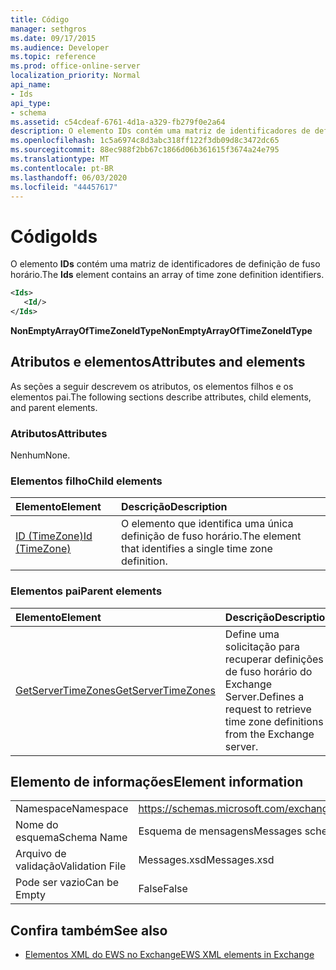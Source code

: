 ```yaml
---
title: Código
manager: sethgros
ms.date: 09/17/2015
ms.audience: Developer
ms.topic: reference
ms.prod: office-online-server
localization_priority: Normal
api_name:
- Ids
api_type:
- schema
ms.assetid: c54cdeaf-6761-4d1a-a329-fb279f0e2a64
description: O elemento IDs contém uma matriz de identificadores de definição de fuso horário.
ms.openlocfilehash: 1c5a6974c8d3abc318ff122f3db09d8c3472dc65
ms.sourcegitcommit: 88ec988f2bb67c1866d06b361615f3674a24e795
ms.translationtype: MT
ms.contentlocale: pt-BR
ms.lasthandoff: 06/03/2020
ms.locfileid: "44457617"
---
```

# <a name="ids"></a><span data-ttu-id="3b339-103">Código</span><span class="sxs-lookup"><span data-stu-id="3b339-103">Ids</span></span>

<span data-ttu-id="3b339-104">O elemento **IDs** contém uma matriz de identificadores de definição de fuso horário.</span><span class="sxs-lookup"><span data-stu-id="3b339-104">The **Ids** element contains an array of time zone definition identifiers.</span></span> 
  
```XML
<Ids>
   <Id/>
</Ids>
```

 <span data-ttu-id="3b339-105">**NonEmptyArrayOfTimeZoneIdType**</span><span class="sxs-lookup"><span data-stu-id="3b339-105">**NonEmptyArrayOfTimeZoneIdType**</span></span>
## <a name="attributes-and-elements"></a><span data-ttu-id="3b339-106">Atributos e elementos</span><span class="sxs-lookup"><span data-stu-id="3b339-106">Attributes and elements</span></span>

<span data-ttu-id="3b339-107">As seções a seguir descrevem os atributos, os elementos filhos e os elementos pai.</span><span class="sxs-lookup"><span data-stu-id="3b339-107">The following sections describe attributes, child elements, and parent elements.</span></span>
  
### <a name="attributes"></a><span data-ttu-id="3b339-108">Atributos</span><span class="sxs-lookup"><span data-stu-id="3b339-108">Attributes</span></span>

<span data-ttu-id="3b339-109">Nenhum</span><span class="sxs-lookup"><span data-stu-id="3b339-109">None.</span></span>
  
### <a name="child-elements"></a><span data-ttu-id="3b339-110">Elementos filho</span><span class="sxs-lookup"><span data-stu-id="3b339-110">Child elements</span></span>

|<span data-ttu-id="3b339-111">**Elemento**</span><span class="sxs-lookup"><span data-stu-id="3b339-111">**Element**</span></span>|<span data-ttu-id="3b339-112">**Descrição**</span><span class="sxs-lookup"><span data-stu-id="3b339-112">**Description**</span></span>|
|:-----|:-----|
|[<span data-ttu-id="3b339-113">ID (TimeZone)</span><span class="sxs-lookup"><span data-stu-id="3b339-113">Id (TimeZone)</span></span>](id-timezone.md) <br/> |<span data-ttu-id="3b339-114">O elemento que identifica uma única definição de fuso horário.</span><span class="sxs-lookup"><span data-stu-id="3b339-114">The element that identifies a single time zone definition.</span></span>  <br/> |
   
### <a name="parent-elements"></a><span data-ttu-id="3b339-115">Elementos pai</span><span class="sxs-lookup"><span data-stu-id="3b339-115">Parent elements</span></span>

|<span data-ttu-id="3b339-116">**Elemento**</span><span class="sxs-lookup"><span data-stu-id="3b339-116">**Element**</span></span>|<span data-ttu-id="3b339-117">**Descrição**</span><span class="sxs-lookup"><span data-stu-id="3b339-117">**Description**</span></span>|
|:-----|:-----|
|[<span data-ttu-id="3b339-118">GetServerTimeZones</span><span class="sxs-lookup"><span data-stu-id="3b339-118">GetServerTimeZones</span></span>](getservertimezones.md) <br/> |<span data-ttu-id="3b339-119">Define uma solicitação para recuperar definições de fuso horário do Exchange Server.</span><span class="sxs-lookup"><span data-stu-id="3b339-119">Defines a request to retrieve time zone definitions from the Exchange server.</span></span>  <br/> |
   
## <a name="element-information"></a><span data-ttu-id="3b339-120">Elemento de informações</span><span class="sxs-lookup"><span data-stu-id="3b339-120">Element information</span></span>

|||
|:-----|:-----|
|<span data-ttu-id="3b339-121">Namespace</span><span class="sxs-lookup"><span data-stu-id="3b339-121">Namespace</span></span>  <br/> |https://schemas.microsoft.com/exchange/services/2006/messages  <br/> |
|<span data-ttu-id="3b339-122">Nome do esquema</span><span class="sxs-lookup"><span data-stu-id="3b339-122">Schema Name</span></span>  <br/> |<span data-ttu-id="3b339-123">Esquema de mensagens</span><span class="sxs-lookup"><span data-stu-id="3b339-123">Messages schema</span></span>  <br/> |
|<span data-ttu-id="3b339-124">Arquivo de validação</span><span class="sxs-lookup"><span data-stu-id="3b339-124">Validation File</span></span>  <br/> |<span data-ttu-id="3b339-125">Messages.xsd</span><span class="sxs-lookup"><span data-stu-id="3b339-125">Messages.xsd</span></span>  <br/> |
|<span data-ttu-id="3b339-126">Pode ser vazio</span><span class="sxs-lookup"><span data-stu-id="3b339-126">Can be Empty</span></span>  <br/> |<span data-ttu-id="3b339-127">False</span><span class="sxs-lookup"><span data-stu-id="3b339-127">False</span></span>  <br/> |
   
## <a name="see-also"></a><span data-ttu-id="3b339-128">Confira também</span><span class="sxs-lookup"><span data-stu-id="3b339-128">See also</span></span>



- [<span data-ttu-id="3b339-129">Elementos XML do EWS no Exchange</span><span class="sxs-lookup"><span data-stu-id="3b339-129">EWS XML elements in Exchange</span></span>](ews-xml-elements-in-exchange.md)

